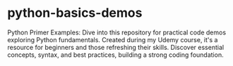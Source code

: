 # python-basics-demos
Python Primer Examples: Dive into this repository for practical code demos exploring Python fundamentals. Created during my Udemy course, it's a resource for beginners and those refreshing their skills. Discover essential concepts, syntax, and best practices, building a strong coding foundation.
